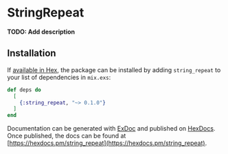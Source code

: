 # StringRepeat

**TODO: Add description**

## Installation

If [available in Hex](https://hex.pm/docs/publish), the package can be installed
by adding `string_repeat` to your list of dependencies in `mix.exs`:

```elixir
def deps do
  [
    {:string_repeat, "~> 0.1.0"}
  ]
end
```

Documentation can be generated with [ExDoc](https://github.com/elixir-lang/ex_doc)
and published on [HexDocs](https://hexdocs.pm). Once published, the docs can
be found at [https://hexdocs.pm/string_repeat](https://hexdocs.pm/string_repeat).

